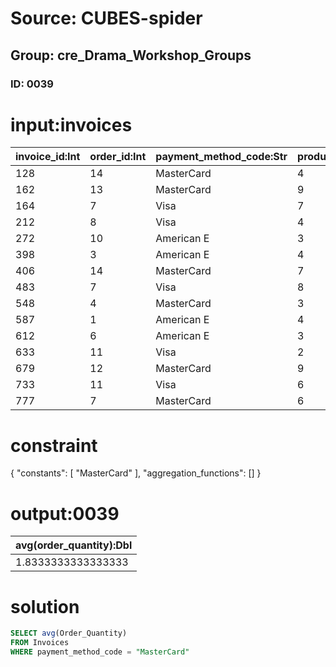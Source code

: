 # Source: CUBES-spider
## Group: cre_Drama_Workshop_Groups
### ID: 0039

# input:invoices

| invoice_id:Int | order_id:Int | payment_method_code:Str | product_id:Int | order_quantity:Str | other_item_details:Str | order_item_id:Int |
|---|---|---|---|---|---|---|
| 128 | 14 | MasterCard | 4 | 2 | nan | 1 |
| 162 | 13 | MasterCard | 9 | 2 | nan | 9 |
| 164 | 7 | Visa | 7 | 2 | nan | 1 |
| 212 | 8 | Visa | 4 | 2 | nan | 8 |
| 272 | 10 | American E | 3 | 2 | nan | 5 |
| 398 | 3 | American E | 4 | 1 | nan | 5 |
| 406 | 14 | MasterCard | 7 | 2 | nan | 1 |
| 483 | 7 | Visa | 8 | 1 | nan | 3 |
| 548 | 4 | MasterCard | 3 | 1 | nan | 1 |
| 587 | 1 | American E | 4 | 2 | nan | 1 |
| 612 | 6 | American E | 3 | 1 | nan | 8 |
| 633 | 11 | Visa | 2 | 1 | nan | 7 |
| 679 | 12 | MasterCard | 9 | 2 | nan | 8 |
| 733 | 11 | Visa | 6 | 1 | nan | 4 |
| 777 | 7 | MasterCard | 6 | 2 | nan | 7 |

# constraint

{
  "constants": [
    "MasterCard"
  ],
  "aggregation_functions": []
}

# output:0039

| avg(order_quantity):Dbl |
|---|
| 1.8333333333333333 |

# solution

```sql
SELECT avg(Order_Quantity)
FROM Invoices
WHERE payment_method_code = "MasterCard"
```

